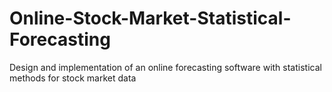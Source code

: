 # Online-Stock-Market-Statistical-Forecasting
Design and implementation of an online forecasting software with statistical methods for stock market data
